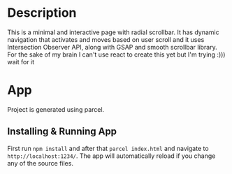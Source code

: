 # Description

This is a minimal and interactive page with radial scrollbar. It has dynamic navigation that activates and moves based on user scroll and it uses Intersection Observer API, along with GSAP and smooth scrollbar library.
For the sake of my brain I can't use react to create this yet but I'm trying :))) wait for it

# App

Project is generated using parcel.

## Installing & Running App

First run `npm install` and after that `parcel index.html` and navigate to `http://localhost:1234/`. The app will automatically reload if you change any of the source files.
